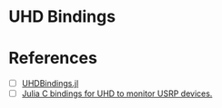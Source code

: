 # UHD Bindings

# References

- [ ] [UHDBindings.jl](https://docs.juliahub.com/UHDBindings)
- [ ] [Julia C bindings for UHD to monitor USRP devices.](https://github.com/JuliaTelecom/UHDBindings.jl)
